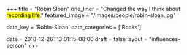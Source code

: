 +++
title = "Robin Sloan"
one_liner = "Changed the way I think about <mark>recording life</mark>."
featured_image = "/images/people/robin-sloan.jpg"

data_key = 'Robin-Sloan'
data_categories = ['Books']

date = 2018-12-26T13:01:15-08:00
draft = false
layout = "influences-person"
+++

